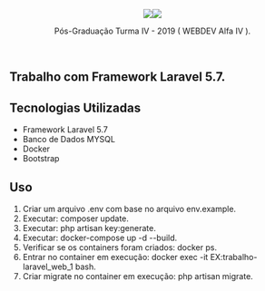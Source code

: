 <p align="center"><img src="https://laravel.com/assets/img/components/logo-laravel.svg"><img src="http://www.alfaumuarama.com.br/estrutura/img/Logo_FAU_SM.png"></p>
<p align="center">Pós-Graduação Turma IV - 2019 ( WEBDEV Alfa IV ).</p>
<br>

## Trabalho com Framework Laravel 5.7.

## Tecnologias Utilizadas

-   Framework Laravel 5.7
-   Banco de Dados MYSQL
-   Docker
-   Bootstrap

## Uso

1. Criar um arquivo .env com base no arquivo env.example.
2. Executar: composer update.
3. Executar: php artisan key:generate.
4. Executar: docker-compose up -d --build.
5. Verificar se os containers foram criados: docker ps.
6. Entrar no container em execução: docker exec -it EX:trabalho-laravel_web_1 bash.
7. Criar migrate no container em execução: php artisan migrate.
